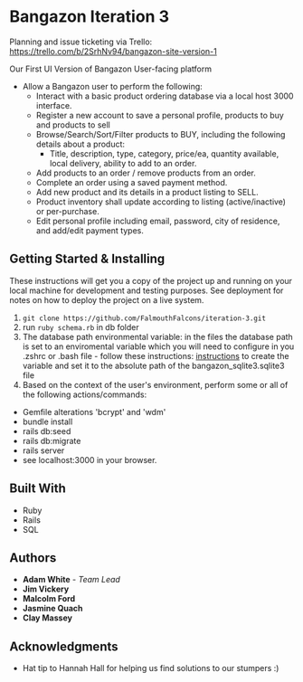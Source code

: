 # Bangazon Iteration 3 

Planning and issue ticketing via Trello: https://trello.com/b/2SrhNv94/bangazon-site-version-1

Our First UI Version of Bangazon User-facing platform

* Allow a Bangazon user to perform the following: 
  * Interact with a basic product ordering database via a local host 3000 interface. 
  * Register a new account to save a personal profile, products to buy and products to sell 
  * Browse/Search/Sort/Filter products to BUY, including the following details about a product: 
      * Title, description, type, category, price/ea, quantity available, local delivery, ability to add to an order. 
  * Add products to an order / remove products from an order. 
  * Complete an order using a saved payment method. 
  * Add new product and its details in a product listing to SELL.
  * Product inventory shall update according to listing (active/inactive) or per-purchase. 
  * Edit personal profile including email, password, city of residence, and add/edit payment types. 
  
## Getting Started & Installing

These instructions will get you a copy of the project up and running on your local machine for development and testing purposes. See deployment for notes on how to deploy the project on a live system.

1. ```git clone https://github.com/FalmouthFalcons/iteration-3.git```
2. run ```ruby schema.rb``` in db folder
3. The database path environmental variable: in the files the database path is set to an
    enviromental variable which you will need to configure in you .zshrc or .bash file
        - follow these instructions:
        [instructions](https://gist.github.com/iest/58692bf1001b0424c257) 
        to create the variable and set it to the absolute path of the bangazon_sqlite3.sqlite3 file
4. Based on the context of the user's environment, perform some or all of the following actions/commands: 
  * Gemfile alterations 'bcrypt' and 'wdm'
  * bundle install 
  * rails db:seed 
  * rails db:migrate
  * rails server 
  * see localhost:3000 in your browser. 


## Built With

* Ruby
* Rails 
* SQL

## Authors

* **Adam White** - *Team Lead*
* **Jim Vickery**
* **Malcolm Ford**
* **Jasmine Quach**
* **Clay Massey**

## Acknowledgments

* Hat tip to Hannah Hall for helping us find solutions to our stumpers :)
